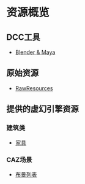 # 资源概览

## DCC工具
- [Blender & Maya](dcc-tools.html)

## 原始资源
- [RawResources](raw-resources.html)

## 提供的虚幻引擎资源

### 建筑类
- [家具](Provided%20Unreal%20Assets/Build/Furniture.html)

### CAZ场景
- [布景列表](Provided%20Unreal%20Assets/CAZ/Set.html)